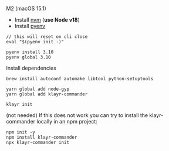 M2 (macOS 15.1)

- Install [nvm](https://github.com/nvm-sh/nvm) (**use Node v18**)
- Install [pyenv](https://github.com/pyenv/pyenv)

```
// this will reset on cli close
eval "$(pyenv init -)"
```

```
pyenv install 3.10
pyenv global 3.10
```

Install dependencies

```
brew install autoconf automake libtool python-setuptools
```

```
yarn global add node-gyp
yarn global add klayr-commander
```

```
klayr init
```

(not needed)
If this does not work you can try to install the klayr-commander locally in an npm project:

```
npm init -y
npm install klayr-commander
npx klayr-commander init
```

